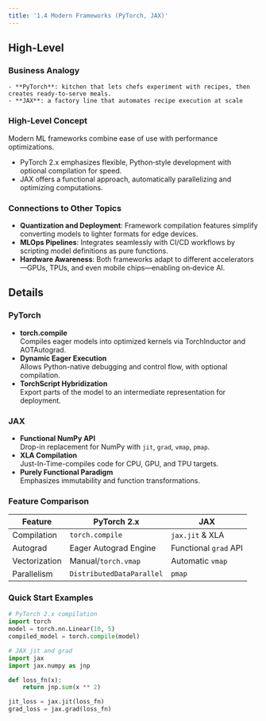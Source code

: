 ```yaml
---
title: '1.4 Modern Frameworks (PyTorch, JAX)'
---
```


## High-Level
### Business Analogy
```ad-sam
- **PyTorch**: kitchen that lets chefs experiment with recipes, then creates ready-to-serve meals. 
- **JAX**: a factory line that automates recipe execution at scale
```

### High-Level Concept
Modern ML frameworks combine ease of use with performance optimizations. 
- PyTorch 2.x emphasizes flexible, Python‑style development with optional compilation for speed. 
- JAX offers a functional approach, automatically parallelizing and optimizing computations.

### Connections to Other Topics
- **Quantization and Deployment**: Framework compilation features simplify converting models to lighter formats for edge devices.  
- **MLOps Pipelines**: Integrates seamlessly with CI/CD workflows by scripting model definitions as pure functions.  
- **Hardware Awareness**: Both frameworks adapt to different accelerators—GPUs, TPUs, and even mobile chips—enabling on‑device AI.




## Details
### PyTorch
- **torch.compile**  
  Compiles eager models into optimized kernels via TorchInductor and AOTAutograd.
- **Dynamic Eager Execution**  
  Allows Python-native debugging and control flow, with optional compilation.
- **TorchScript Hybridization**  
  Export parts of the model to an intermediate representation for deployment.

### JAX
- **Functional NumPy API**  
  Drop-in replacement for NumPy with `jit`, `grad`, `vmap`, `pmap`.
- **XLA Compilation**  
  Just-In-Time-compiles code for CPU, GPU, and TPU targets.
- **Purely Functional Paradigm**  
  Emphasizes immutability and function transformations.

### Feature Comparison
| Feature            | PyTorch 2.x             | JAX                       |
|--------------------|-------------------------|---------------------------|
| Compilation        | `torch.compile`         | `jax.jit` & XLA           |
| Autograd           | Eager Autograd Engine   | Functional `grad` API     |
| Vectorization      | Manual/`torch.vmap`     | Automatic `vmap`          |
| Parallelism        | `DistributedDataParallel` | `pmap`                    |

### Quick Start Examples
```python
# PyTorch 2.x compilation
import torch
model = torch.nn.Linear(10, 5)
compiled_model = torch.compile(model)
```

```python
# JAX jit and grad
import jax
import jax.numpy as jnp

def loss_fn(x):
    return jnp.sum(x ** 2)

jit_loss = jax.jit(loss_fn)
grad_loss = jax.grad(loss_fn)
```
